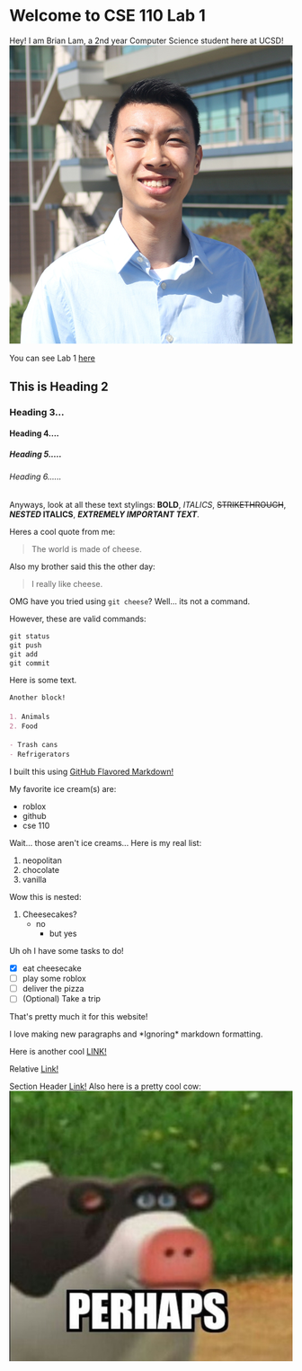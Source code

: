 # Welcome to CSE 110 Lab 1

Hey! I am Brian Lam, a 2nd year Computer Science student here at UCSD! 
![Portrait](BrianLam.jpg)

You can see Lab 1 [here](https://canvas.ucsd.edu/courses/21783/assignments/255474)

## This is Heading 2
### Heading 3...
#### Heading 4....
##### Heading 5.....
###### Heading 6......


Anyways, look at all these text stylings: **BOLD**, *ITALICS*, ~~STRIKETHROUGH~~, **_NESTED_ ITALICS**, ***EXTREMELY IMPORTANT TEXT***.

Heres a cool quote from me:
>The world is made of cheese.

Also my brother said this the other day:
> I really like cheese.

OMG have you tried using `git cheese`? Well... its not a command.

However, these are valid commands:
```
git status
git push
git add
git commit
```

Here is some text.

```markdown
Another block!

1. Animals
2. Food

- Trash cans
- Refrigerators
```

I built this using [GitHub Flavored Markdown!](https://docs.github.com/en/free-pro-team@latest/github/writing-on-github/basic-writing-and-formatting-syntax)

My favorite ice cream(s) are:
- roblox
- github
- cse 110


Wait... those aren't ice creams... Here is my real list:
1. neopolitan
2. chocolate
3. vanilla

Wow this is nested:
1. Cheesecakes?
   - no
     - but yes

Uh oh I have some tasks to do!
- [X] eat cheesecake
- [ ] play some roblox
- [ ] deliver the pizza
- [ ] \(Optional) Take a trip

That's pretty much it for this website!

I love making new paragraphs and \*Ignoring\* markdown formatting.

Here is another cool [LINK!](https://www.youtube.com/watch?v=dQw4w9WgXcQ)

Relative [Link!](README.md)

Section Header [Link!](https://github.com/brilam8/cse110_lab1/tree/gh-pages#welcome-to-cse-110-lab-1)
Also here is a pretty cool cow:
![cow](perhaps.jpg)

